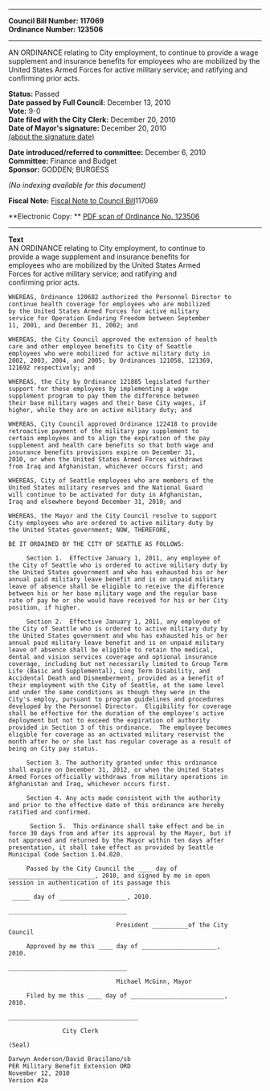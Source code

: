 * * * * *  
  
**Council Bill Number: [](#h0)[](#h2)117069**   
**Ordinance Number: 123506**  
  
* * * * *  
  
AN ORDINANCE relating to City employment, to continue to provide a wage supplement and insurance benefits for employees who are mobilized by the United States Armed Forces for active military service; and ratifying and confirming prior acts.  
  
**Status:** Passed   
**Date passed by Full Council:** December 13, 2010   
**Vote:** 9-0   
**Date filed with the City Clerk:** December 20, 2010   
**Date of Mayor's signature:** December 20, 2010   
[(about the signature date)](/~public/approvaldate.htm)   
  
  
**Date introduced/referred to committee:** December 6, 2010   
**Committee:** Finance and Budget   
**Sponsor:** GODDEN; BURGESS   
  
*(No indexing available for this document)*  
  
**Fiscal Note:** [Fiscal Note to Council Bill](http://clerk.seattle.gov/~public/fnote/117069.htm)[](#h1)[](#h3)117069  
  
**Electronic Copy: ** [PDF scan of Ordinance No. 123506](/~archives/Ordinances/Ord_123506.pdf)  
  
* * * * *  
  
**Text**  
    AN ORDINANCE relating to City employment, to continue to  
    provide a wage supplement and insurance benefits for  
    employees who are mobilized by the United States Armed  
    Forces for active military service; and ratifying and  
    confirming prior acts.  
  
    WHEREAS, Ordinance 120682 authorized the Personnel Director to  
    continue health coverage for employees who are mobilized  
    by the United States Armed Forces for active military  
    service for Operation Enduring Freedom between September  
    11, 2001, and December 31, 2002; and  
  
    WHEREAS, the City Council approved the extension of health  
    care and other employee benefits to City of Seattle  
    employees who were mobilized for active military duty in  
    2002, 2003, 2004, and 2005; by Ordinances 121058, 121369,  
    121692 respectively; and  
  
    WHEREAS, the City by Ordinance 121885 legislated further  
    support for these employees by implementing a wage  
    supplement program to pay them the difference between  
    their base military wages and their base City wages, if  
    higher, while they are on active military duty; and  
  
    WHEREAS, City Council approved Ordinance 122418 to provide  
    retroactive payment of the military pay supplement to  
    certain employees and to align the expiration of the pay  
    supplement and health care benefits so that both wage and  
    insurance benefits provisions expire on December 31,  
    2010, or when the United States Armed Forces withdraws  
    from Iraq and Afghanistan, whichever occurs first; and  
  
    WHEREAS, City of Seattle employees who are members of the  
    United States military reserves and the National Guard  
    will continue to be activated for duty in Afghanistan,  
    Iraq and elsewhere beyond December 31, 2010; and  
  
    WHEREAS, the Mayor and the City Council resolve to support  
    City employees who are ordered to active military duty by  
    the United States government; NOW, THEREFORE,  
  
    BE IT ORDAINED BY THE CITY OF SEATTLE AS FOLLOWS:  
  
         Section 1.  Effective January 1, 2011, any employee of  
    the City of Seattle who is ordered to active military duty by  
    the United States government and who has exhausted his or her  
    annual paid military leave benefit and is on unpaid military  
    leave of absence shall be eligible to receive the difference  
    between his or her base military wage and the regular base  
    rate of pay he or she would have received for his or her City  
    position, if higher.  
  
         Section 2.  Effective January 1, 2011, any employee of  
    the City of Seattle who is ordered to active military duty by  
    the United States government and who has exhausted his or her  
    annual paid military leave benefit and is on unpaid military  
    leave of absence shall be eligible to retain the medical,  
    dental and vision services coverage and optional insurance  
    coverage, including but not necessarily limited to Group Term  
    Life (Basic and Supplemental), Long Term Disability, and  
    Accidental Death and Dismemberment, provided as a benefit of  
    their employment with the City of Seattle, at the same level  
    and under the same conditions as though they were in the  
    City's employ, pursuant to program guidelines and procedures  
    developed by the Personnel Director.  Eligibility for coverage  
    shall be effective for the duration of the employee's active  
    deployment but not to exceed the expiration of authority  
    provided in Section 3 of this ordinance.  The employee becomes  
    eligible for coverage as an activated military reservist the  
    month after he or she last has regular coverage as a result of  
    being on City pay status.  
  
         Section 3. The authority granted under this ordinance  
    shall expire on December 31, 2012, or when the United States  
    Armed Forces officially withdraws from military operations in  
    Afghanistan and Iraq, whichever occurs first.  
  
         Section 4. Any acts made consistent with the authority  
    and prior to the effective date of this ordinance are hereby  
    ratified and confirmed.  
  
          Section 5.  This ordinance shall take effect and be in  
    force 30 days from and after its approval by the Mayor, but if  
    not approved and returned by the Mayor within ten days after  
    presentation, it shall take effect as provided by Seattle  
    Municipal Code Section 1.04.020.  
  
         Passed by the City Council the ____ day of  
    ________________________, 2010, and signed by me in open  
    session in authentication of its passage this  
  
     _____ day of ___________________, 2010.  
  
    _________________________________  
  
                                  President __________of the City  
    Council  
  
         Approved by me this ____ day of _____________________,  
    2010.  
  
    _________________________________  
  
                                  Michael McGinn, Mayor  
  
         Filed by me this ____ day of __________________________,  
    2010.  
  
    ____________________________________  
  
                   City Clerk  
  
    (Seal)  
  
    Darwyn Anderson/David Bracilano/sb  
    PER Military Benefit Extension ORD  
    November 12, 2010  
    Version #2a  
